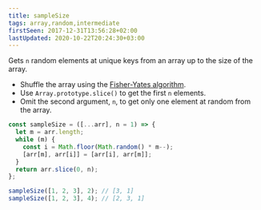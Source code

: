 ```yaml
---
title: sampleSize
tags: array,random,intermediate
firstSeen: 2017-12-31T13:56:28+02:00
lastUpdated: 2020-10-22T20:24:30+03:00
---
```


Gets `n` random elements at unique keys from an array up to the size of the array.

- Shuffle the array using the [Fisher-Yates algorithm](https://github.com/30-seconds/30-seconds-of-code#shuffle).
- Use `Array.prototype.slice()` to get the first `n` elements.
- Omit the second argument, `n`, to get only one element at random from the array.

```js
const sampleSize = ([...arr], n = 1) => {
  let m = arr.length;
  while (m) {
    const i = Math.floor(Math.random() * m--);
    [arr[m], arr[i]] = [arr[i], arr[m]];
  }
  return arr.slice(0, n);
};
```

```js
sampleSize([1, 2, 3], 2); // [3, 1]
sampleSize([1, 2, 3], 4); // [2, 3, 1]
```
